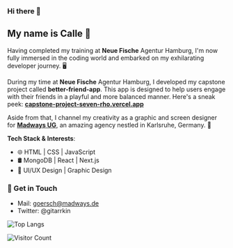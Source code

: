 ### Hi there 👋

## My name is Calle 🚀

Having completed my training at **Neue Fische** Agentur Hamburg, I'm now fully immersed in the coding world and embarked on my exhilarating developer journey. 🖥️

During my time at **Neue Fische** Agentur Hamburg, I developed my capstone project called **better-friend-app**. This app is designed to help users engage with their friends in a playful and more balanced manner. Here's a sneak peek:
[**capstone-project-seven-rho.vercel.app**](https://capstone-project-seven-rho.vercel.app/)

Aside from that, I channel my creativity as a graphic and screen designer for [**Madways UG**](https://www.madways.de/), an amazing agency nestled in Karlsruhe, Germany. 🎨

**Tech Stack & Interests**: 
- 🌐 HTML | CSS | JavaScript 
- 🛢️ MongoDB | React | Next.js
- 🎲 UI/UX Design | Graphic Design

### 💌 Get in Touch 
- Mail: goersch@madways.de
- Twitter: @gitarrkin

![Top Langs](https://github-readme-stats.vercel.app/api/top-langs/?username=cmgoersch&layout=compact)

![Visitor Count](https://profile-counter.glitch.me/cmgoersch/count.svg) 
